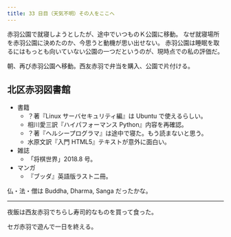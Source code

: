 ```yaml
---
title: 33 日目（天気不明）その人をここへ
---
```


赤羽公園で就寝しようとしたが、途中でいつものＫ公園に移動。
なぜ就寝場所を赤羽公園に決めたのか、今思うと動機が思い出せない。
赤羽公園は睡眠を取るにはもっとも向いていない公園の一つだというのが、現時点での私の評価だ。

朝、再び赤羽公園へ移動。西友赤羽で弁当を購入、公園で片付ける。

## 北区赤羽図書館

* 書籍
  * ？著『Linux サーバセキュリティ編』は Ubuntu で使えるらしい。
  * 相川愛三訳『ハイパフォーマンス Python』内容を再確認。
  * ？著『ヘルシープログラマ』は途中で寝た。もう読まないと思う。
  * 水原文訳『入門 HTML5』テキストが意外に面白い。
* 雑誌
  * 「将棋世界」2018.8 号。
* マンガ
  * 『ブッダ』英語版ラスト二冊。

仏・法・僧は Buddha, Dharma, Sanga だったかな。

---
夜飯は西友赤羽でちらし寿司的なものを買って食った。

セガ赤羽で遊んで一日を終える。
